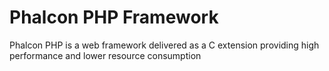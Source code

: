 Phalcon PHP Framework
=====================

Phalcon PHP is a web framework delivered as a C extension providing high performance and lower resource consumption
